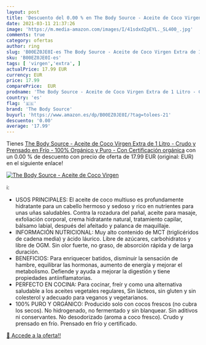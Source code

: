 ```yaml
---
layout: post
title: 'Descuento del 0.00 % en The Body Source - Aceite de Coco Virgen '
date: 2021-03-11 21:37:26
image: 'https://m.media-amazon.com/images/I/41sdxd2pEYL._SL400_.jpg'
comments: true
category: ofertas
author: ring
slug: 'B00EZ0JE0I-es The Body Source - Aceite de Coco Virgen Extra de 1 Litro -...'
sku: 'B00EZ0JE0I-es'
tags: [ 'virgen','extra', ]
actualPrice: 17.99 EUR
currency: EUR
price: 17.99
comparePrice:  EUR
prodname: 'The Body Source - Aceite de Coco Virgen Extra de 1 Litro - Crudo y Prensado en Frío - 100% Orgánico y Puro - Con Certificación orgánica'
country: 'es'
flag: '🇪🇸'
brand: 'The Body Source'
buyurl: 'https://www.amazon.es/dp/B00EZ0JE0I/?tag=tolees-21'
descuento: '0.00'
average: '17.99'
---
```


Tienes [The Body Source - Aceite de Coco Virgen Extra de 1 Litro - Crudo y Prensado en Frío - 100% Orgánico y Puro - Con Certificación orgánica](https://www.amazon.es/dp/B00EZ0JE0I/?tag=tolees-21) con un 0.00 % de descuento con precio de oferta de 17.99 EUR (original:  EUR) en el siguiente enlace!

[![The Body Source - Aceite de Coco Virgen ](https://m.media-amazon.com/images/I/41sdxd2pEYL._SL400_.jpg)](https://www.amazon.es/dp/B00EZ0JE0I/?tag=tolees-21)

ℹ️:

- USOS PRINCIPALES: El aceite de coco multiuso es profundamente hidratante para un cabello hermoso y sedoso y rico en nutrientes para unas uñas saludables. Contra la rozadura del pañal, aceite para masaje, exfoliación corporal, crema hidratante natural, tratamiento capilar, bálsamo labial, después del afeitado y palanca de maquillaje.
- INFORMACIÓN NUTRICIONAL: Muy alto contenido de MCT (triglicéridos de cadena media) y ácido láurico. Libre de azúcares, carbohidratos y libre de OGM. Sin olor fuerte, no graso, de absorción rápida y de larga duración.
- BENEFICIOS: Para enriquecer batidos, disminuir la sensación de hambre, equilibrar las hormonas, aumento de energía y mejorar el metabolismo. Defiende y ayuda a mejorar la digestión y tiene propiedades antiinflamatorias.
- PERFECTO EN COCINA: Para cocinar, freír y como una alternativa saludable a los aceites vegetales regulares, Sin lácteos, sin gluten y sin colesterol y adecuado para veganos y vegetarianos.
- 100% PURO Y ORGÁNICO: Producido solo con cocos frescos (no cubra los secos). No hidrogenado, no fermentado y sin blanquear. Sin aditivos ni conservantes. No desodorizado (aroma a coco fresco). Crudo y prensado en frío. Prensado en frío y certificado.

[🛒 Accede a la oferta!!](https://www.amazon.es/dp/B00EZ0JE0I/?tag=tolees-21)

